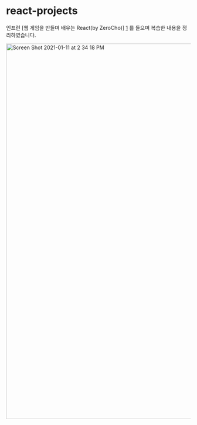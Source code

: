 # react-projects


인프런 [웹 게임을 만들며 배우는 React(by ZeroCho)] [1] 를 들으며 복습한 내용을 정리하였습니다.


<img width="1026" alt="Screen Shot 2021-01-11 at 2 34 18 PM" src="https://user-images.githubusercontent.com/72402747/104152483-0b978500-5423-11eb-9a65-51c4ce88e571.png">


[1]: https://www.inflearn.com/course/web-game-React#description

